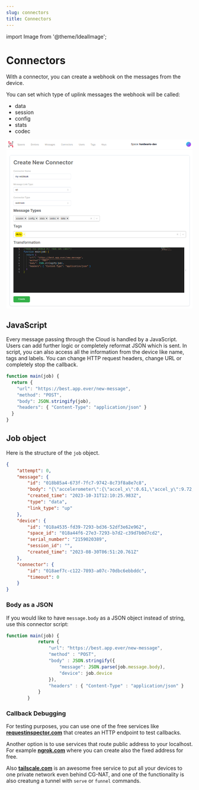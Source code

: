 ```yaml
---
slug: connectors
title: Connectors
---
```

import Image from '@theme/IdealImage';

# Connectors

With a connector, you can create a webhook on the messages from the device.

You can set which type of uplink messages the webhook will be called:
- data
- session
- config
- stats
- codec

![](connector-new.png)

## JavaScript

Every message passing through the Cloud is handled by a JavaScript. Users can add further logic or completely reformat JSON which is sent. In script, you can also access all the information from the device like name, tags and labels. You can change HTTP request headers, change URL or completely stop the callback.

```js
function main(job) {
  return {
    "url": "https://best.app.ever/new-message",
    "method": "POST",
    "body": JSON.stringify(job),
    "headers": { "Content-Type": "application/json" }
  }
}
```

## Job object

Here is the structure of the `job` object.

```json
{
    "attempt": 0,
    "message": {
        "id": "018b85a4-673f-7fc7-9742-8c73f8a8e7c8",
        "body": "{\"accelerometer\":{\"accel_x\":0.61,\"accel_y\":9.72,\"accel_z\":0.07,\"orientation\":3},\"battery\":{\"current_load\":26,\"voltage_load\":2.65,\"voltage_rest\":2.8},\"frame\":{\"protocol\":3,\"sequence\":3,\"timestamp\":1698754222},\"network\":{\"parameter\":{\"band\":20,\"cid\":658209,\"earfcn\":6447,\"ecl\":0,\"eest\":7,\"plmn\":23003,\"rsrp\":-91,\"rsrq\":-5,\"snr\":10}},\"state\":{\"uptime\":86461},\"thermometer\":{\"temperature\":21.37}}",
        "created_time": "2023-10-31T12:10:25.983Z",
        "type": "data",
        "link_type": "up"
    },
    "device": {
        "id": "018a4535-fd39-7293-bd36-52df3e62e962",
        "space_id": "018a44f6-27e3-7293-b7d2-c39d7b0d7cd2",
        "serial_number": "2159020389",
        "session_id": "",
        "created_time": "2023-08-30T06:51:20.761Z"
    },
    "connector": {
        "id": "018aef7c-c122-7893-a07c-70dbc6ebbddc",
        "timeout": 0
    }
}
```

### Body as a JSON

If you would like to have `message.body` as a JSON object instead of string, use this connector script:

```js
function main(job) {
			return {
				"url": "https://best.app.ever/new-message",
				"method" : "POST",
				"body" : JSON.stringify({
					"message": JSON.parse(job.message.body),
					"device": job.device
				}),
				"headers" : { "Content-Type" : "application/json" }
			}
		}
```

### Callback Debugging

For testing purposes, you can use one of the free services like [**requestinspector.com**](requestinspector.com) that creates an HTTP endpoint to test callbacks.

Another option is to use services that route public address to your localhost. For example [**ngrok.com**](https://ngrok.com/) where you can create also the fixed address for free.

Also [**tailscale.com**](https://tailscale.com/) is an awesome free service to put all your devices to one private network even behind CG-NAT,
and one of the functionality is also creatung a tunnel with `serve` or `funnel` commands.
